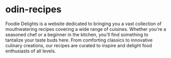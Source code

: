 # odin-recipes
Foodie Delights is a website dedicated to bringing you a vast collection of mouthwatering recipes covering a wide range of cuisines. Whether you're a seasoned chef or a beginner in the kitchen, you'll find something to tantalize your taste buds here. From comforting classics to innovative culinary creations, our recipes are curated to inspire and delight food enthusiasts of all levels.